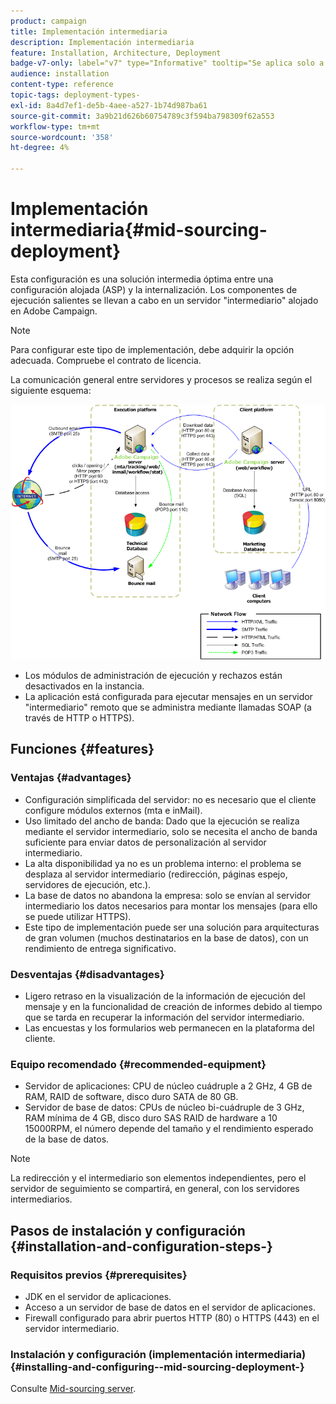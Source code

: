 ```yaml
---
product: campaign
title: Implementación intermediaria
description: Implementación intermediaria
feature: Installation, Architecture, Deployment
badge-v7-only: label="v7" type="Informative" tooltip="Se aplica solo a Campaign Classic v7"
audience: installation
content-type: reference
topic-tags: deployment-types-
exl-id: 8a4d7ef1-de5b-4aee-a527-1b74d987ba61
source-git-commit: 3a9b21d626b60754789c3f594ba798309f62a553
workflow-type: tm+mt
source-wordcount: '358'
ht-degree: 4%

---
```


# Implementación intermediaria{#mid-sourcing-deployment}



Esta configuración es una solución intermedia óptima entre una configuración alojada (ASP) y la internalización. Los componentes de ejecución salientes se llevan a cabo en un servidor &quot;intermediario&quot; alojado en Adobe Campaign.

>[!NOTE]
>
>Para configurar este tipo de implementación, debe adquirir la opción adecuada. Compruebe el contrato de licencia.

La comunicación general entre servidores y procesos se realiza según el siguiente esquema:

![](assets/s_ncs_install_midsourcing.png)

* Los módulos de administración de ejecución y rechazos están desactivados en la instancia.
* La aplicación está configurada para ejecutar mensajes en un servidor &quot;intermediario&quot; remoto que se administra mediante llamadas SOAP (a través de HTTP o HTTPS).

## Funciones {#features}

### Ventajas {#advantages}

* Configuración simplificada del servidor: no es necesario que el cliente configure módulos externos (mta e inMail).
* Uso limitado del ancho de banda: Dado que la ejecución se realiza mediante el servidor intermediario, solo se necesita el ancho de banda suficiente para enviar datos de personalización al servidor intermediario.
* La alta disponibilidad ya no es un problema interno: el problema se desplaza al servidor intermediario (redirección, páginas espejo, servidores de ejecución, etc.).
* La base de datos no abandona la empresa: solo se envían al servidor intermediario los datos necesarios para montar los mensajes (para ello se puede utilizar HTTPS).
* Este tipo de implementación puede ser una solución para arquitecturas de gran volumen (muchos destinatarios en la base de datos), con un rendimiento de entrega significativo.

### Desventajas {#disadvantages}

* Ligero retraso en la visualización de la información de ejecución del mensaje y en la funcionalidad de creación de informes debido al tiempo que se tarda en recuperar la información del servidor intermediario.
* Las encuestas y los formularios web permanecen en la plataforma del cliente.

### Equipo recomendado {#recommended-equipment}

* Servidor de aplicaciones: CPU de núcleo cuádruple a 2 GHz, 4 GB de RAM, RAID de software, disco duro SATA de 80 GB.
* Servidor de base de datos: CPUs de núcleo bi-cuádruple de 3 GHz, RAM mínima de 4 GB, disco duro SAS RAID de hardware a 10 15000RPM, el número depende del tamaño y el rendimiento esperado de la base de datos.

>[!NOTE]
>
>La redirección y el intermediario son elementos independientes, pero el servidor de seguimiento se compartirá, en general, con los servidores intermediarios.

## Pasos de instalación y configuración {#installation-and-configuration-steps-}

### Requisitos previos {#prerequisites}

* JDK en el servidor de aplicaciones.
* Acceso a un servidor de base de datos en el servidor de aplicaciones.
* Firewall configurado para abrir puertos HTTP (80) o HTTPS (443) en el servidor intermediario.

### Instalación y configuración (implementación intermediaria) {#installing-and-configuring--mid-sourcing-deployment-}

Consulte [Mid-sourcing server](../../installation/using/mid-sourcing-server.md).
